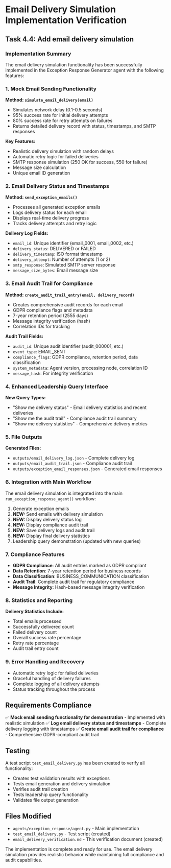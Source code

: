 # Email Delivery Simulation Implementation Verification

## Task 4.4: Add email delivery simulation

### Implementation Summary

The email delivery simulation functionality has been successfully implemented in the Exception Response Generator agent with the following features:

### 1. Mock Email Sending Functionality

**Method: `simulate_email_delivery(email)`**
- Simulates network delay (0.1-0.5 seconds)
- 95% success rate for initial delivery attempts
- 80% success rate for retry attempts on failures
- Returns detailed delivery record with status, timestamps, and SMTP responses

**Key Features:**
- Realistic delivery simulation with random delays
- Automatic retry logic for failed deliveries
- SMTP response simulation (250 OK for success, 550 for failure)
- Message size calculation
- Unique email ID generation

### 2. Email Delivery Status and Timestamps

**Method: `send_exception_emails()`**
- Processes all generated exception emails
- Logs delivery status for each email
- Displays real-time delivery progress
- Tracks delivery attempts and retry logic

**Delivery Log Fields:**
- `email_id`: Unique identifier (email_0001, email_0002, etc.)
- `delivery_status`: DELIVERED or FAILED
- `delivery_timestamp`: ISO format timestamp
- `delivery_attempt`: Number of attempts (1 or 2)
- `smtp_response`: Simulated SMTP server response
- `message_size_bytes`: Email message size

### 3. Email Audit Trail for Compliance

**Method: `create_audit_trail_entry(email, delivery_record)`**
- Creates comprehensive audit records for each email
- GDPR compliance flags and metadata
- 7-year retention period (2555 days)
- Message integrity verification (hash)
- Correlation IDs for tracking

**Audit Trail Fields:**
- `audit_id`: Unique audit identifier (audit_000001, etc.)
- `event_type`: EMAIL_SENT
- `compliance_flags`: GDPR compliance, retention period, data classification
- `system_metadata`: Agent version, processing node, correlation ID
- `message_hash`: For integrity verification

### 4. Enhanced Leadership Query Interface

**New Query Types:**
- "Show me delivery status" - Email delivery statistics and recent deliveries
- "Show me the audit trail" - Compliance audit trail summary
- "Show me delivery statistics" - Comprehensive delivery metrics

### 5. File Outputs

**Generated Files:**
- `outputs/email_delivery_log.json` - Complete delivery log
- `outputs/email_audit_trail.json` - Compliance audit trail
- `outputs/exception_email_responses.json` - Generated email responses

### 6. Integration with Main Workflow

The email delivery simulation is integrated into the main `run_exception_response_agent()` workflow:

1. Generate exception emails
2. **NEW:** Send emails with delivery simulation
3. **NEW:** Display delivery status log
4. **NEW:** Display compliance audit trail
5. **NEW:** Save delivery logs and audit trail
6. **NEW:** Display final delivery statistics
7. Leadership query demonstration (updated with new queries)

### 7. Compliance Features

- **GDPR Compliance**: All audit entries marked as GDPR compliant
- **Data Retention**: 7-year retention period for business records
- **Data Classification**: BUSINESS_COMMUNICATION classification
- **Audit Trail**: Complete audit trail for regulatory compliance
- **Message Integrity**: Hash-based message integrity verification

### 8. Statistics and Reporting

**Delivery Statistics Include:**
- Total emails processed
- Successfully delivered count
- Failed delivery count
- Overall success rate percentage
- Retry rate percentage
- Audit trail entry count

### 9. Error Handling and Recovery

- Automatic retry logic for failed deliveries
- Graceful handling of delivery failures
- Complete logging of all delivery attempts
- Status tracking throughout the process

## Requirements Compliance

✅ **Mock email sending functionality for demonstration** - Implemented with realistic simulation
✅ **Log email delivery status and timestamps** - Complete delivery logging with timestamps
✅ **Create email audit trail for compliance** - Comprehensive GDPR-compliant audit trail

## Testing

A test script `test_email_delivery.py` has been created to verify all functionality:
- Creates test validation results with exceptions
- Tests email generation and delivery simulation
- Verifies audit trail creation
- Tests leadership query functionality
- Validates file output generation

## Files Modified

- `agents/exception_response/agent.py` - Main implementation
- `test_email_delivery.py` - Test script (created)
- `email_delivery_verification.md` - This verification document (created)

The implementation is complete and ready for use. The email delivery simulation provides realistic behavior while maintaining full compliance and audit capabilities.